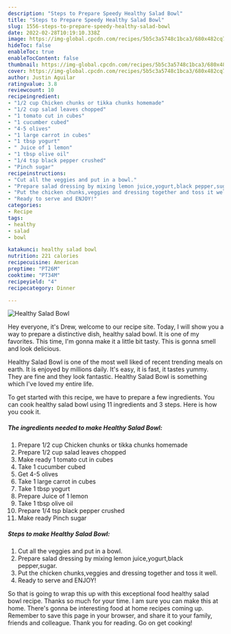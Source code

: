```yaml
---
description: "Steps to Prepare Speedy Healthy Salad Bowl"
title: "Steps to Prepare Speedy Healthy Salad Bowl"
slug: 1556-steps-to-prepare-speedy-healthy-salad-bowl
date: 2022-02-28T10:19:10.338Z
image: https://img-global.cpcdn.com/recipes/5b5c3a5748c1bca3/680x482cq70/healthy-salad-bowl-recipe-main-photo.jpg
hideToc: false
enableToc: true
enableTocContent: false
thumbnail: https://img-global.cpcdn.com/recipes/5b5c3a5748c1bca3/680x482cq70/healthy-salad-bowl-recipe-main-photo.jpg
cover: https://img-global.cpcdn.com/recipes/5b5c3a5748c1bca3/680x482cq70/healthy-salad-bowl-recipe-main-photo.jpg
author: Justin Aguilar
ratingvalue: 3.8
reviewcount: 10
recipeingredient:
- "1/2 cup Chicken chunks or tikka chunks homemade"
- "1/2 cup salad leaves chopped"
- "1 tomato cut in cubes"
- "1 cucumber cubed"
- "4-5 olives"
- "1 large carrot in cubes"
- "1 tbsp yogurt"
- " Juice of 1 lemon"
- "1 tbsp olive oil"
- "1/4 tsp black pepper crushed"
- "Pinch sugar"
recipeinstructions:
- "Cut all the veggies and put in a bowl."
- "Prepare salad dressing by mixing lemon juice,yogurt,black pepper,sugar."
- "Put the chicken chunks,veggies and dressing together and toss it well."
- "Ready to serve and ENJOY!"
categories:
- Recipe
tags:
- healthy
- salad
- bowl

katakunci: healthy salad bowl 
nutrition: 221 calories
recipecuisine: American
preptime: "PT26M"
cooktime: "PT34M"
recipeyield: "4"
recipecategory: Dinner

---
```



![Healthy Salad Bowl](https://img-global.cpcdn.com/recipes/5b5c3a5748c1bca3/680x482cq70/healthy-salad-bowl-recipe-main-photo.jpg)

Hey everyone, it's Drew, welcome to our recipe site. Today, I will show you a way to prepare a distinctive dish, healthy salad bowl. It is one of my favorites. This time, I'm gonna make it a little bit tasty. This is gonna smell and look delicious.



Healthy Salad Bowl is one of the most well liked of recent trending meals on earth. It is enjoyed by millions daily. It's easy, it is fast, it tastes yummy. They are fine and they look fantastic. Healthy Salad Bowl is something which I've loved my entire life.


To get started with this recipe, we have to prepare a few ingredients. You can cook healthy salad bowl using 11 ingredients and 3 steps. Here is how you cook it.

<!--inarticleads1-->

##### The ingredients needed to make Healthy Salad Bowl:

1. Prepare 1/2 cup Chicken chunks or tikka chunks homemade
1. Prepare 1/2 cup salad leaves chopped
1. Make ready 1 tomato cut in cubes
1. Take 1 cucumber cubed
1. Get 4-5 olives
1. Take 1 large carrot in cubes
1. Take 1 tbsp yogurt
1. Prepare  Juice of 1 lemon
1. Take 1 tbsp olive oil
1. Prepare 1/4 tsp black pepper crushed
1. Make ready Pinch sugar




<!--inarticleads2-->

##### Steps to make Healthy Salad Bowl:

1. Cut all the veggies and put in a bowl.
1. Prepare salad dressing by mixing lemon juice,yogurt,black pepper,sugar.
1. Put the chicken chunks,veggies and dressing together and toss it well.
1. Ready to serve and ENJOY!



So that is going to wrap this up with this exceptional food healthy salad bowl recipe. Thanks so much for your time. I am sure you can make this at home. There's gonna be interesting food at home recipes coming up. Remember to save this page in your browser, and share it to your family, friends and colleague. Thank you for reading. Go on get cooking!
